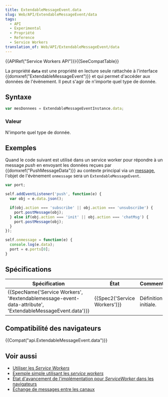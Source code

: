 ```yaml
---
title: ExtendableMessageEvent.data
slug: Web/API/ExtendableMessageEvent/data
tags:
  - API
  - Experimental
  - Propriété
  - Reference
  - Service Workers
translation_of: Web/API/ExtendableMessageEvent/data
---
```

{{APIRef("Service Workers API")}}{{SeeCompatTable}}

La propriété **`data`** est une propriété en lecture seule rattachée à l'interface {{domxref("ExtendableMessageEvent")}} et qui permet d'accéder aux données de l'évènement. Il peut s'agir de n'importe quel type de donnée.

## Syntaxe

```js
var mesDonnees = ExtendableMessageEventInstance.data;
```

### Valeur

N'importe quel type de donnée.

## Exemples

Quand le code suivant est utilisé dans un service worker pour répondre à un message _push_ en envoyant les données reçues par {{domxref("PushMessageData")}} au contexte principal via un [message](/fr/docs/Web/API/Channel_Messaging_API), l'objet de l'évènement `onmessage` sera un `ExtendableMessageEvent`.

```js
var port;

self.addEventListener('push', function(e) {
  var obj = e.data.json();

  if(obj.action === 'subscribe' || obj.action === 'unsubscribe') {
    port.postMessage(obj);
  } else if(obj.action === 'init' || obj.action === 'chatMsg') {
    port.postMessage(obj);
  }
});

self.onmessage = function(e) {
  console.log(e.data);
  port = e.ports[0];
}
```

## Spécifications

| Spécification                                                                                                                                | État                                 | Commentaire          |
| -------------------------------------------------------------------------------------------------------------------------------------------- | ------------------------------------ | -------------------- |
| {{SpecName('Service Workers', '#extendablemessage-event-data-attribute', 'ExtendableMessageEvent.data')}} | {{Spec2('Service Workers')}} | Définition initiale. |

## Compatibilité des navigateurs

{{Compat("api.ExtendableMessageEvent.data")}}

## Voir aussi

- [Utiliser les _Service Workers_](/fr/docs/Web/API/Service_Worker_API/Using_Service_Workers)
- [Exemple simple utilisant les _service workers_](https://github.com/mdn/sw-test)
- [État d'avancement de l'implémentation pour _ServiceWorker_ dans les navigateurs](https://jakearchibald.github.io/isserviceworkerready/)
- [Échange de messages entre les canaux](/fr/docs/Web/API/Channel_Messaging_API)
